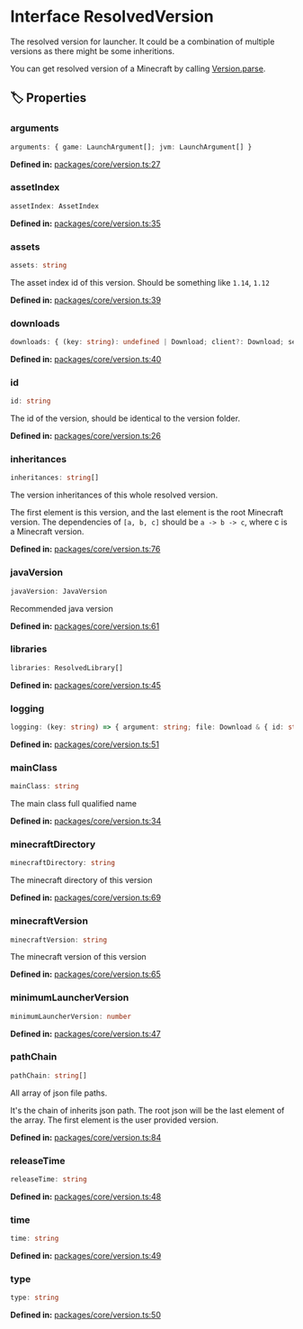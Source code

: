 # Interface ResolvedVersion

The resolved version for launcher.
It could be a combination of multiple versions as there might be some inheritions.

You can get resolved version of a Minecraft by calling [Version.parse](#@xmcl/core.Version.parse).
## 🏷️ Properties

### arguments

```ts
arguments: { game: LaunchArgument[]; jvm: LaunchArgument[] }
```
<p style="font-size: 14px; color: var(--vp-c-text-2)">
<strong>Defined in:</strong> <a href="https://github.com/voxelum/minecraft-launcher-core-node/blob/master/packages/core/version.ts#L27" target="_blank" rel="noreferrer">packages/core/version.ts:27</a>
</p>


### assetIndex <Badge type="info" text="optional" />

```ts
assetIndex: AssetIndex
```
<p style="font-size: 14px; color: var(--vp-c-text-2)">
<strong>Defined in:</strong> <a href="https://github.com/voxelum/minecraft-launcher-core-node/blob/master/packages/core/version.ts#L35" target="_blank" rel="noreferrer">packages/core/version.ts:35</a>
</p>


### assets

```ts
assets: string
```
The asset index id of this version. Should be something like ``1.14``, ``1.12``
<p style="font-size: 14px; color: var(--vp-c-text-2)">
<strong>Defined in:</strong> <a href="https://github.com/voxelum/minecraft-launcher-core-node/blob/master/packages/core/version.ts#L39" target="_blank" rel="noreferrer">packages/core/version.ts:39</a>
</p>


### downloads

```ts
downloads: { (key: string): undefined | Download; client?: Download; server?: Download }
```
<p style="font-size: 14px; color: var(--vp-c-text-2)">
<strong>Defined in:</strong> <a href="https://github.com/voxelum/minecraft-launcher-core-node/blob/master/packages/core/version.ts#L40" target="_blank" rel="noreferrer">packages/core/version.ts:40</a>
</p>


### id

```ts
id: string
```
The id of the version, should be identical to the version folder.
<p style="font-size: 14px; color: var(--vp-c-text-2)">
<strong>Defined in:</strong> <a href="https://github.com/voxelum/minecraft-launcher-core-node/blob/master/packages/core/version.ts#L26" target="_blank" rel="noreferrer">packages/core/version.ts:26</a>
</p>


### inheritances

```ts
inheritances: string[]
```
The version inheritances of this whole resolved version.

The first element is this version, and the last element is the root Minecraft version.
The dependencies of ``[a, b, c]`` should be ``a -> b -> c``, where c is a Minecraft version.
<p style="font-size: 14px; color: var(--vp-c-text-2)">
<strong>Defined in:</strong> <a href="https://github.com/voxelum/minecraft-launcher-core-node/blob/master/packages/core/version.ts#L76" target="_blank" rel="noreferrer">packages/core/version.ts:76</a>
</p>


### javaVersion

```ts
javaVersion: JavaVersion
```
Recommended java version
<p style="font-size: 14px; color: var(--vp-c-text-2)">
<strong>Defined in:</strong> <a href="https://github.com/voxelum/minecraft-launcher-core-node/blob/master/packages/core/version.ts#L61" target="_blank" rel="noreferrer">packages/core/version.ts:61</a>
</p>


### libraries

```ts
libraries: ResolvedLibrary[]
```
<p style="font-size: 14px; color: var(--vp-c-text-2)">
<strong>Defined in:</strong> <a href="https://github.com/voxelum/minecraft-launcher-core-node/blob/master/packages/core/version.ts#L45" target="_blank" rel="noreferrer">packages/core/version.ts:45</a>
</p>


### logging <Badge type="info" text="optional" />

```ts
logging: (key: string) => { argument: string; file: Download & { id: string }; type: string }
```
<p style="font-size: 14px; color: var(--vp-c-text-2)">
<strong>Defined in:</strong> <a href="https://github.com/voxelum/minecraft-launcher-core-node/blob/master/packages/core/version.ts#L51" target="_blank" rel="noreferrer">packages/core/version.ts:51</a>
</p>


### mainClass

```ts
mainClass: string
```
The main class full qualified name
<p style="font-size: 14px; color: var(--vp-c-text-2)">
<strong>Defined in:</strong> <a href="https://github.com/voxelum/minecraft-launcher-core-node/blob/master/packages/core/version.ts#L34" target="_blank" rel="noreferrer">packages/core/version.ts:34</a>
</p>


### minecraftDirectory

```ts
minecraftDirectory: string
```
The minecraft directory of this version
<p style="font-size: 14px; color: var(--vp-c-text-2)">
<strong>Defined in:</strong> <a href="https://github.com/voxelum/minecraft-launcher-core-node/blob/master/packages/core/version.ts#L69" target="_blank" rel="noreferrer">packages/core/version.ts:69</a>
</p>


### minecraftVersion

```ts
minecraftVersion: string
```
The minecraft version of this version
<p style="font-size: 14px; color: var(--vp-c-text-2)">
<strong>Defined in:</strong> <a href="https://github.com/voxelum/minecraft-launcher-core-node/blob/master/packages/core/version.ts#L65" target="_blank" rel="noreferrer">packages/core/version.ts:65</a>
</p>


### minimumLauncherVersion

```ts
minimumLauncherVersion: number
```
<p style="font-size: 14px; color: var(--vp-c-text-2)">
<strong>Defined in:</strong> <a href="https://github.com/voxelum/minecraft-launcher-core-node/blob/master/packages/core/version.ts#L47" target="_blank" rel="noreferrer">packages/core/version.ts:47</a>
</p>


### pathChain

```ts
pathChain: string[]
```
All array of json file paths.

It's the chain of inherits json path. The root json will be the last element of the array.
The first element is the user provided version.
<p style="font-size: 14px; color: var(--vp-c-text-2)">
<strong>Defined in:</strong> <a href="https://github.com/voxelum/minecraft-launcher-core-node/blob/master/packages/core/version.ts#L84" target="_blank" rel="noreferrer">packages/core/version.ts:84</a>
</p>


### releaseTime

```ts
releaseTime: string
```
<p style="font-size: 14px; color: var(--vp-c-text-2)">
<strong>Defined in:</strong> <a href="https://github.com/voxelum/minecraft-launcher-core-node/blob/master/packages/core/version.ts#L48" target="_blank" rel="noreferrer">packages/core/version.ts:48</a>
</p>


### time

```ts
time: string
```
<p style="font-size: 14px; color: var(--vp-c-text-2)">
<strong>Defined in:</strong> <a href="https://github.com/voxelum/minecraft-launcher-core-node/blob/master/packages/core/version.ts#L49" target="_blank" rel="noreferrer">packages/core/version.ts:49</a>
</p>


### type

```ts
type: string
```
<p style="font-size: 14px; color: var(--vp-c-text-2)">
<strong>Defined in:</strong> <a href="https://github.com/voxelum/minecraft-launcher-core-node/blob/master/packages/core/version.ts#L50" target="_blank" rel="noreferrer">packages/core/version.ts:50</a>
</p>


